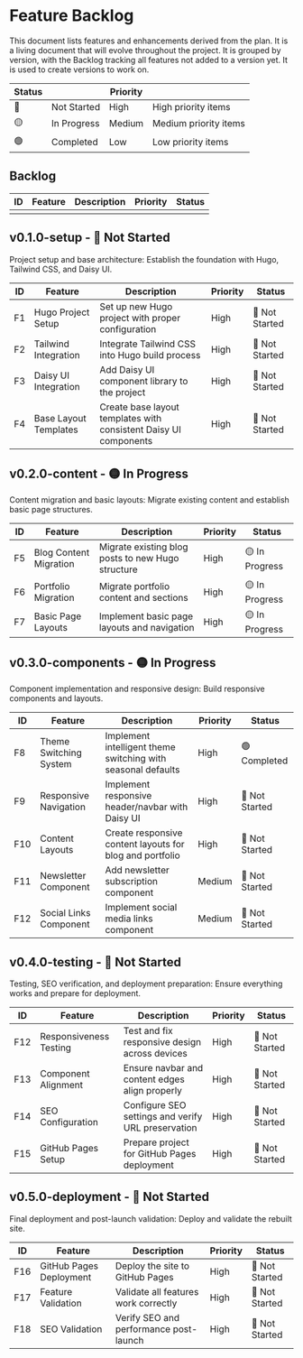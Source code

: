 # Feature Backlog

This document lists features and enhancements derived from the plan. It is a living document that will evolve throughout the project. It is grouped by version, with the Backlog tracking all features not added to a version yet.  It is used to create versions to work on.

| Status |  | Priority |  |
|--------|-------------|---------|-------------|
| 🔴 | Not Started | High | High priority items |
| 🟡 | In Progress | Medium | Medium priority items |
| 🟢 | Completed | Low | Low priority items |


## Backlog

| ID  | Feature             | Description                               | Priority | Status |
|-----|---------------------|-------------------------------------------|----------|--------|
|     |                     |                                           |          |        |

## v0.1.0-setup - 🔴 Not Started
Project setup and base architecture: Establish the foundation with Hugo, Tailwind CSS, and Daisy UI.

| ID  | Feature                 | Description                              | Priority | Status |
|-----|-------------------------|------------------------------------------|----------|--------|
| F1  | Hugo Project Setup      | Set up new Hugo project with proper configuration | High     | 🔴 Not Started |
| F2  | Tailwind Integration    | Integrate Tailwind CSS into Hugo build process | High     | 🔴 Not Started |
| F3  | Daisy UI Integration    | Add Daisy UI component library to the project | High     | 🔴 Not Started |
| F4  | Base Layout Templates   | Create base layout templates with consistent Daisy UI components | High     | 🔴 Not Started |

## v0.2.0-content - 🟡 In Progress
Content migration and basic layouts: Migrate existing content and establish basic page structures.

| ID  | Feature                 | Description                              | Priority | Status |
|-----|-------------------------|------------------------------------------|----------|--------|
| F5  | Blog Content Migration  | Migrate existing blog posts to new Hugo structure | High     | 🟡 In Progress |
| F6  | Portfolio Migration     | Migrate portfolio content and sections | High     | 🟡 In Progress |
| F7  | Basic Page Layouts      | Implement basic page layouts and navigation | High     | 🟡 In Progress |

## v0.3.0-components - 🟡 In Progress
Component implementation and responsive design: Build responsive components and layouts.

| ID  | Feature                 | Description                              | Priority | Status |
|-----|-------------------------|------------------------------------------|----------|--------|
| F8  | Theme Switching System  | Implement intelligent theme switching with seasonal defaults | High     | 🟢 Completed |
| F9  | Responsive Navigation   | Implement responsive header/navbar with Daisy UI | High     | 🔴 Not Started |
| F10 | Content Layouts         | Create responsive content layouts for blog and portfolio | High     | 🔴 Not Started |
| F11 | Newsletter Component    | Add newsletter subscription component | Medium   | 🔴 Not Started |
| F12 | Social Links Component  | Implement social media links component | Medium   | 🔴 Not Started |

## v0.4.0-testing - 🔴 Not Started
Testing, SEO verification, and deployment preparation: Ensure everything works and prepare for deployment.

| ID  | Feature                 | Description                              | Priority | Status |
|-----|-------------------------|------------------------------------------|----------|--------|
| F12 | Responsiveness Testing  | Test and fix responsive design across devices | High     | 🔴 Not Started |
| F13 | Component Alignment     | Ensure navbar and content edges align properly | High     | 🔴 Not Started |
| F14 | SEO Configuration       | Configure SEO settings and verify URL preservation | High     | 🔴 Not Started |
| F15 | GitHub Pages Setup      | Prepare project for GitHub Pages deployment | High     | 🔴 Not Started |

## v0.5.0-deployment - 🔴 Not Started
Final deployment and post-launch validation: Deploy and validate the rebuilt site.

| ID  | Feature                 | Description                              | Priority | Status |
|-----|-------------------------|------------------------------------------|----------|--------|
| F16 | GitHub Pages Deployment | Deploy the site to GitHub Pages | High     | 🔴 Not Started |
| F17 | Feature Validation      | Validate all features work correctly | High     | 🔴 Not Started |
| F18 | SEO Validation          | Verify SEO and performance post-launch | High     | 🔴 Not Started |
